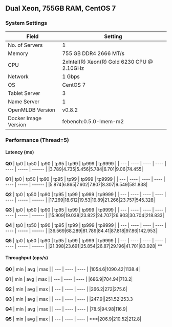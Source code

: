 ## Dual Xeon, 755GB RAM, CentOS 7

### System Settings

| Field             | Setting                                        |
|-------------------|------------------------------------------------|
| No. of Servers    | 1                                              |
| Memory            | 755 GB DDR4 2666 MT/s                           |
| CPU               | 2xIntel(R) Xeon(R) Gold 6230 CPU @ 2.10GHz     |
| Network           | 1 Gbps                                         |
| OS                | CentOS 7                                       |
| Tablet Server     | 3                                              |
| Name Server       | 1                                              |
| OpenMLDB Version  | v0.8.2                                         |
| Docker Image Version | febench:0.5.0-lmem-m2 		             |

### Performance (Thread=5)

#### Latency (ms)

**Q0**
| tp0 | tp50 | tp90 | tp95 | tp99 | tp999 | tp9999 |
| --- | ---- | ---- | ---- | ---- | ----- | ------ |
|3.789|4.735|5.456|5.784|6.701|9.06|74.455|


**Q1**
| tp0 | tp50 | tp90 | tp95 | tp99 | tp999 | tp9999 |
| --- | ---- | ---- | ---- | ---- | ----- | ------ |
|5.874|6.865|7.602|7.807|8.307|9.549|581.838|

**Q2**
| tp0 | tp50 | tp90 | tp95 | tp99 | tp999 | tp9999 |
| --- | ---- | ---- | ---- | ---- | ----- | ------ |
|17.269|18.612|19.53|19.89|21.266|23.757|545.328|

**Q3**
| tp0 | tp50 | tp90 | tp95 | tp99 | tp999 | tp9999 |
| --- | ---- | ---- | ---- | ---- | ----- | ------ |
|15.909|19.038|23.822|24.707|26.903|30.704|218.833|

**Q4**
| tp0 | tp50 | tp90 | tp95 | tp99 | tp999 | tp9999 |
| --- | ---- | ---- | ---- | ---- | ----- | ------ |
|36.569|68.289|81.789|84.41|87.818|97.86|142.953|

**Q5**
| tp0 | tp50 | tp90 | tp95 | tp99 | tp999 | tp9999 |
| --- | ---- | ---- | ---- | ---- | ----- | ------ |
|21.398|23.691|25.854|26.87|29.196|41.701|83.928|
**

#### Throughput (ops/s)

**Q0**
| min | avg | max |
| --- | ---- | ---- |
|1054.6|1090.42|1138.4|

**Q1**
| min | avg | max |
| --- | ---- | ---- |
|686.9|704.94|713.2|

**Q2**
| min | avg | max |
| --- | ---- | ---- |
|266.2|272|275.6|

**Q3**
| min | avg | max |
| --- | ---- | ---- |
|247.9||251.52|253.3

**Q4**
| min | avg | max |
| --- | ---- | ---- |
|78.5|94.98|116.9|

**Q5**
| min | avg | max |
| --- | ---- | ---- |
***|206.9|210.52|212.8|
